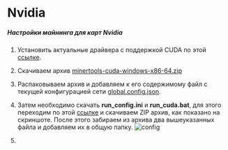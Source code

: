 # Nvidia

##### Настройки майнинга для карт Nvidia

1. Установить актуальные драйвера с поддержкой CUDA по этой [ссылке](https://docs.nvidia.com/cuda/cuda-installation-guide-microsoft-windows/index.html "ссылке").

2. Скачиваем архив [minertools-cuda-windows-x86-64.zip](https://github.com/tontechio/pow-miner-gpu/releases "minertools-cuda-windows-x86-64.zip")

3. Распаковываем архив и добавляем к его содержимому файл с текущей конфигурацией сети [global.config.json](https://newton-blockchain.github.io/global.config.json "global.config.json").

4. Затем необходимо скачать **run_config.ini** и **run_cuda.bat**, для этого переходим по этой [ссылке](https://github.com/tontechio/pow-miner-win-util "ссылке") и скачиваем ZIP архив, как показано на скриншоте. После этого забираем из архива два вышеуказанных файла и добавляем их в общую папку.
 ![](/media/config.png "config")

5.  
